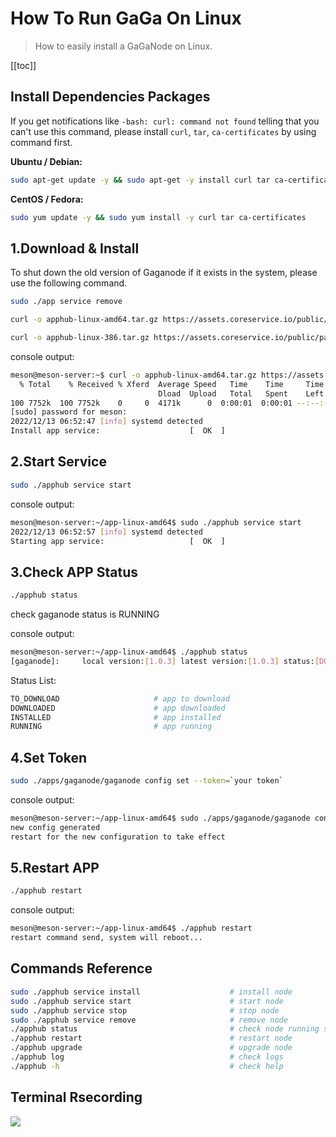 # How To Run GaGa On Linux

>How to easily install a GaGaNode on Linux.

[[toc]]

## Install Dependencies Packages

If you get notifications like `-bash: curl: command not found` telling that you can't use this command, please install `curl`, `tar`, `ca-certificates` by using command first.

**Ubuntu / Debian:** 

```bash
sudo apt-get update -y && sudo apt-get -y install curl tar ca-certificates
```

**CentOS / Fedora:**

```bash
sudo yum update -y && sudo yum install -y curl tar ca-certificates
```

## 1.Download & Install

To shut down the old version of Gaganode if it exists in the system, please use the following command.

```bash
sudo ./app service remove
```

<CodeGroup>

  <CodeGroupItem title="Linux 64-bit">

```bash
curl -o apphub-linux-amd64.tar.gz https://assets.coreservice.io/public/package/60/app-market-gaga-pro/1.0.4/app-market-gaga-pro-1_0_4.tar.gz && tar -zxf apphub-linux-amd64.tar.gz && rm -f apphub-linux-amd64.tar.gz && cd ./apphub-linux-amd64 && sudo ./apphub service install
```

  </CodeGroupItem>

  <CodeGroupItem title="Linux 32-bit">

```bash
curl -o apphub-linux-386.tar.gz https://assets.coreservice.io/public/package/70/app-market-gaga-pro/1.0.4/app-market-gaga-pro-1_0_4.tar.gz && tar -zxf apphub-linux-386.tar.gz && rm -f apphub-linux-386.tar.gz && cd ./apphub-linux-386 && sudo ./apphub service install
```

  </CodeGroupItem>

</CodeGroup>

console output:

```bash
meson@meson-server:~$ curl -o apphub-linux-amd64.tar.gz https://assets.coreservice.io/public/package/60/app-market-gaga-pro/1.0.4/app-market-gaga-pro-1_0_4.tar.gz && tar -zxf apphub-linux-amd64.tar.gz && rm -f apphub-linux-amd64.tar.gz && cd ./apphub-linux-amd64 && sudo ./apphub service install
  % Total    % Received % Xferd  Average Speed   Time    Time     Time  Current
                                 Dload  Upload   Total   Spent    Left  Speed
100 7752k  100 7752k    0     0  4171k      0  0:00:01  0:00:01 --:--:-- 4170k
[sudo] password for meson:
2022/12/13 06:52:47 [info] systemd detected
Install app service:					[  OK  ]
```


## 2.Start Service

```bash
sudo ./apphub service start
```

console output:

```bash
meson@meson-server:~/app-linux-amd64$ sudo ./apphub service start
2022/12/13 06:52:57 [info] systemd detected
Starting app service:					[  OK  ]
```

## 3.Check APP Status

```bash
./apphub status
```

check gaganode status is RUNNING

console output:

```bash
meson@meson-server:~/app-linux-amd64$ ./apphub status
[gaganode]:		local version:[1.0.3] latest version:[1.0.3] status:[DOWNLOADED]
```

Status List:

```bash
TO_DOWNLOAD                     # app to download
DOWNLOADED                      # app downloaded
INSTALLED                       # app installed
RUNNING                         # app running
```

## 4.Set Token

```bash
sudo ./apps/gaganode/gaganode config set --token=`your token`
```

console output:

```bash
meson@meson-server:~/app-linux-amd64$ sudo ./apps/gaganode/gaganode config set --token=albrcgctlhzgdhramuywpwje
new config generated
restart for the new configuration to take effect
```

## 5.Restart APP

```bash
./apphub restart
```

console output:

```bash
meson@meson-server:~/app-linux-amd64$ ./apphub restart
restart command send, system will reboot...
```

## Commands Reference

```bash
sudo ./apphub service install                    # install node
sudo ./apphub service start                      # start node
sudo ./apphub service stop                       # stop node
sudo ./apphub service remove                     # remove node
./apphub status                                  # check node running status
./apphub restart                                 # restart node
./apphub upgrade                                 # upgrade node
./apphub log                                     # check logs
./apphub -h                                      # check help
```

## Terminal Rsecording

<a href="https://asciinema.org/a/545183" target="_blank"><img src="https://asciinema.org/a/545183.svg" /></a>